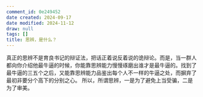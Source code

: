 ```yaml
---
comment_id: 0e249452
date created: 2024-09-17
date modified: 2024-11-12
draw: null
tags: []
title: 思辨，是什么？
---
```

真正的思辨不是育良书记的辩证法，把话正着说反着说的诡辩论。而是，当一群人都向你介绍他最牛逼的时候，你能靠思辨能力慢慢琢磨出谁才是最牛逼的。找到了最牛逼的三五个之后，又能靠思辨能力品鉴出每个人不一样的牛逼之处，而摒弃了最初非要分个高下的分别之心。
所以，所谓思辨，一是为了避免上当受骗，二是为了审美。

